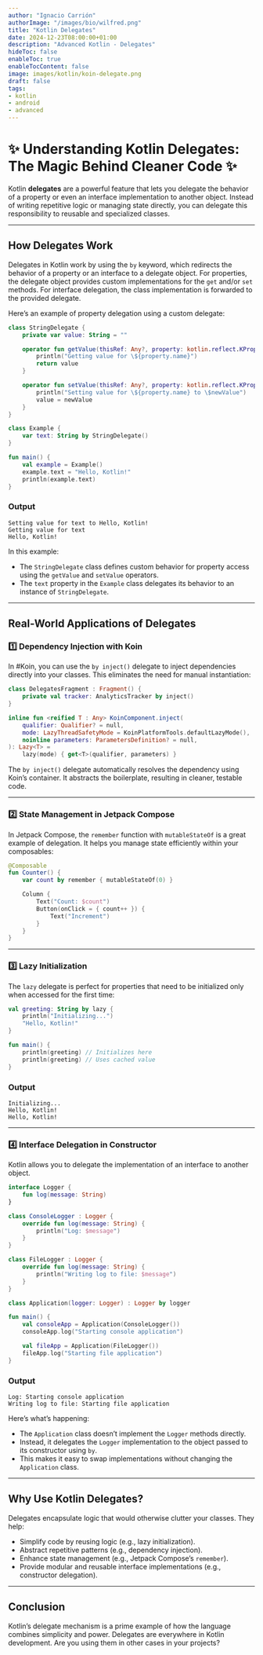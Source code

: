 ```yaml
---
author: "Ignacio Carrión"
authorImage: "/images/bio/wilfred.png"
title: "Kotlin Delegates"
date: 2024-12-23T08:00:00+01:00
description: "Advanced Kotlin - Delegates"
hideToc: false
enableToc: true
enableTocContent: false
image: images/kotlin/koin-delegate.png
draft: false
tags: 
- kotlin
- android
- advanced
---
```


# ✨ Understanding Kotlin Delegates: The Magic Behind Cleaner Code ✨

Kotlin **delegates** are a powerful feature that lets you delegate the behavior of a property or even an interface implementation to another object. Instead of writing repetitive logic or managing state directly, you can delegate this responsibility to reusable and specialized classes.

---

## How Delegates Work
Delegates in Kotlin work by using the `by` keyword, which redirects the behavior of a property or an interface to a delegate object. For properties, the delegate object provides custom implementations for the `get` and/or `set` methods. For interface delegation, the class implementation is forwarded to the provided delegate.

Here’s an example of property delegation using a custom delegate:

```kotlin  
class StringDelegate {  
    private var value: String = ""  

    operator fun getValue(thisRef: Any?, property: kotlin.reflect.KProperty<*>): String {  
        println("Getting value for \${property.name}")  
        return value  
    }  

    operator fun setValue(thisRef: Any?, property: kotlin.reflect.KProperty<*>, newValue: String) {  
        println("Setting value for \${property.name} to \$newValue")  
        value = newValue  
    }  
}  

class Example {  
    var text: String by StringDelegate()  
}  

fun main() {  
    val example = Example()  
    example.text = "Hello, Kotlin!"  
    println(example.text)  
}  
```

### Output
```
Setting value for text to Hello, Kotlin!  
Getting value for text  
Hello, Kotlin!  
```

In this example:
- The `StringDelegate` class defines custom behavior for property access using the `getValue` and `setValue` operators.
- The `text` property in the `Example` class delegates its behavior to an instance of `StringDelegate`.

---

## Real-World Applications of Delegates

### 1️⃣ Dependency Injection with Koin
In #Koin, you can use the `by inject()` delegate to inject dependencies directly into your classes. This eliminates the need for manual instantiation:

```kotlin  
class DelegatesFragment : Fragment() {  
    private val tracker: AnalyticsTracker by inject()  
}

inline fun <reified T : Any> KoinComponent.inject(
    qualifier: Qualifier? = null,
    mode: LazyThreadSafetyMode = KoinPlatformTools.defaultLazyMode(),
    noinline parameters: ParametersDefinition? = null,
): Lazy<T> =
    lazy(mode) { get<T>(qualifier, parameters) }
```

The `by inject()` delegate automatically resolves the dependency using Koin’s container. It abstracts the boilerplate, resulting in cleaner, testable code.

---

### 2️⃣ State Management in Jetpack Compose
In Jetpack Compose, the `remember` function with `mutableStateOf` is a great example of delegation. It helps you manage state efficiently within your composables:

```kotlin  
@Composable  
fun Counter() {  
    var count by remember { mutableStateOf(0) }  

    Column {  
        Text("Count: $count")  
        Button(onClick = { count++ }) {  
            Text("Increment")  
        }  
    }  
}  
```

---

### 3️⃣ Lazy Initialization
The `lazy` delegate is perfect for properties that need to be initialized only when accessed for the first time:

```kotlin  
val greeting: String by lazy {  
    println("Initializing...")  
    "Hello, Kotlin!"  
}  

fun main() {  
    println(greeting) // Initializes here  
    println(greeting) // Uses cached value  
}  
```

### Output
```
Initializing...  
Hello, Kotlin!  
Hello, Kotlin!  
```

---

### 4️⃣ Interface Delegation in Constructor
Kotlin allows you to delegate the implementation of an interface to another object.

```kotlin  
interface Logger {  
    fun log(message: String)  
}  

class ConsoleLogger : Logger {  
    override fun log(message: String) {  
        println("Log: $message")  
    }  
}  

class FileLogger : Logger {  
    override fun log(message: String) {  
        println("Writing log to file: $message")  
    }  
}  

class Application(logger: Logger) : Logger by logger  

fun main() {  
    val consoleApp = Application(ConsoleLogger())  
    consoleApp.log("Starting console application")  

    val fileApp = Application(FileLogger())  
    fileApp.log("Starting file application")  
}  
```

### Output
```
Log: Starting console application  
Writing log to file: Starting file application  
```

Here’s what’s happening:
- The `Application` class doesn’t implement the `Logger` methods directly.
- Instead, it delegates the `Logger` implementation to the object passed to its constructor using `by`.
- This makes it easy to swap implementations without changing the `Application` class.

---

## Why Use Kotlin Delegates?
Delegates encapsulate logic that would otherwise clutter your classes. They help:
- Simplify code by reusing logic (e.g., lazy initialization).
- Abstract repetitive patterns (e.g., dependency injection).
- Enhance state management (e.g., Jetpack Compose’s `remember`).
- Provide modular and reusable interface implementations (e.g., constructor delegation).

---

## Conclusion
Kotlin’s delegate mechanism is a prime example of how the language combines simplicity and power. Delegates are everywhere in Kotlin development. Are you using them in other cases in your projects?
